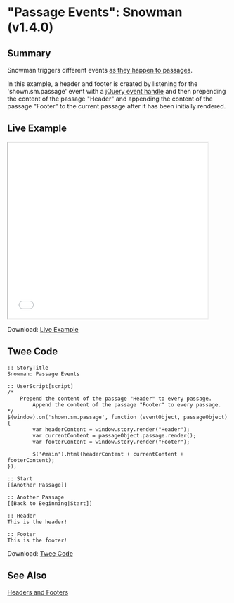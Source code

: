 # "Passage Events": Snowman (v1.4.0)

## Summary

Snowman triggers different events [as they happen to passages](https://videlais.github.io/snowman/1/events/passage_events.html).

In this example, a header and footer is created by listening for the 'shown.sm.passage' event with a [jQuery event handle](http://api.jquery.com/category/events/event-handler-attachment/) and then prepending the content of the passage "Header" and appending the content of the passage "Footer" to the current passage after it has been initially rendered.

## Live Example

<section>
<iframe src="snowman_passage_events_example.html" height=400 width=90%></iframe>

Download: <a href="snowman_passage_events_example.html" target="_blank">Live Example</a>
</section>

## Twee Code

```
:: StoryTitle
Snowman: Passage Events

:: UserScript[script]
/*
    Prepend the content of the passage "Header" to every passage.
		Append the content of the passage "Footer" to every passage.
*/
$(window).on('shown.sm.passage', function (eventObject, passageObject) {
		var headerContent = window.story.render("Header");
		var currentContent = passageObject.passage.render();
		var footerContent = window.story.render("Footer");

		$('#main').html(headerContent + currentContent + footerContent);
});

:: Start
[[Another Passage]]

:: Another Passage
[[Back to Beginning|Start]]

:: Header
This is the header!

:: Footer
This is the footer!

```

Download: <a href="snowman_passage_events_twee.txt" target="_blank">Twee Code</a>

## See Also

[Headers and Footers](../../headersandfooters/snowman/snowman_headersandfooters.md)
